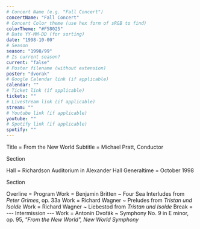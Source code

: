 ```yaml
---
# Concert Name (e.g. "Fall Concert")
concertName: "Fall Concert"
# Concert Color theme (use hex form of sRGB to find)
colorTheme: "#F58025"
# Date YY-MM-DD (for sorting)
date: "1998-10-00"
# Season
season: "1998/99"
# Is current season?
current: "false"
# Poster filename (without extension)
poster: "dvorak"
# Google Calendar link (if applicable)
calendar: ""
# Ticket link (if applicable)
tickets: ""
# Livestream link (if applicable)
stream: ""
# Youtube link (if applicable)
youtube: ""
# Spotify link (if applicable)
spotify: ""
---
```

Title = From the New World
Subtitle = Michael Pratt, Conductor

Section

Hall = Richardson Auditorium in Alexander Hall
Generaltime = October 1998

Section

Overline = Program
Work = Benjamin Britten ~ Four Sea Interludes from *Peter Grimes*, op. 33a
Work = Richard Wagner ~ Preludes from *Tristan und Isolde*
Work = Richard Wagner ~ Liebestod from *Tristan und Isolde*
Break = --- Intermission ---
Work = Antonín Dvořák ~ Symphony No. 9 in E minor, op. 95, *"From the New World", New World Symphony*
